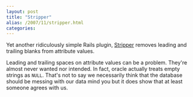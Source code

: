 ```yaml
---
layout: post
title: "Stripper"
alias: /2007/11/stripper.html
categories:
---
```

Yet another ridiculously simple Rails plugin, [Stripper](https://github.com/harukizaemon/redhillonrails/tree/master/stripper) removes leading and trailing blanks from attribute values.

Leading and trailing spaces on attribute values can be a problem. They're almost never wanted nor intended. In fact, oracle actually treats empty strings as `NULL`. That's not to say we necessarily think that the database should be messing with our data mind you but it does show that at least someone agrees with us.
